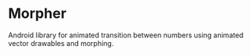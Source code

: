 # Morpher
Android library for animated transition between numbers using animated vector drawables and morphing.
